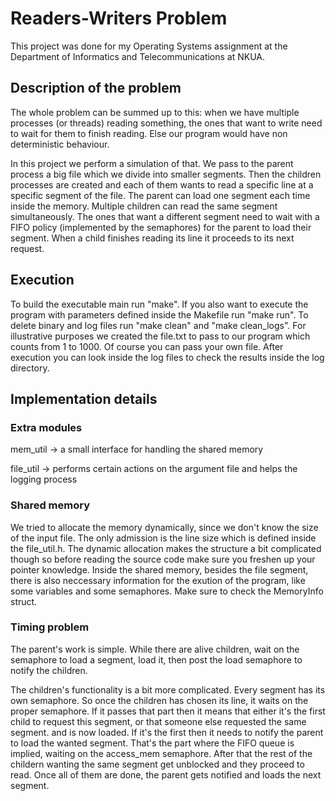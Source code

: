 # Readers-Writers Problem
This project was done for my Operating Systems assignment at
the Department of Informatics and Telecommunications at NKUA.

## Description of the problem
The whole problem can be summed up to this: when we have multiple
processes (or threads) reading something, the ones that want to
write need to wait for them to finish reading. Else our program
would have non deterministic behaviour.

In this project we perform a simulation of that. We pass to the
parent process a big file which we divide into smaller segments.
Then the children processes are created and each of them wants
to read a specific line at a specific segment of the file. The
parent can load one segment each time inside the memory. Multiple
children can read the same segment simultaneously.
The ones that want a different segment need to wait with a FIFO
policy (implemented by the semaphores) for the parent to load
their segment. When a child finishes reading its line it proceeds
to its next request.

## Execution
To build the executable main run "make". If you also want to
execute the program with parameters defined inside the Makefile
run "make run". To delete binary and log files run "make clean"
and "make clean_logs". For illustrative purposes we created
the file.txt to pass to our program which counts from 1 to 1000.
Of course you can pass your own file. After execution you can
look inside the log files to check the results inside the log
directory.

## Implementation details

### Extra modules
mem_util    -> a small interface for handling the shared memory

file_util   -> performs certain actions on the argument file and
               helps the logging process

### Shared memory
We tried to allocate the memory dynamically, since we don't know
the size of the input file. The only admission is the line size
which is defined inside the file_util.h. The dynamic allocation
makes the structure a bit complicated though so before reading
the source code make sure you freshen up your pointer knowledge.
Inside the shared memory, besides the file segment, there is also
neccessary information for the exution of the program, like some
variables and some semaphores. Make sure to check the MemoryInfo
struct.

### Timing problem
The parent's work is simple. While there are alive children, wait
on the semaphore to load a segment, load it, then post the load
semaphore to notify the children.

The children's functionality is a bit more complicated. Every
segment has its own semaphore. So once the children has chosen
its line, it waits on the proper semaphore. If it passes that
part then it means that either it's the first child to request
this segment, or that someone else requested the same segment.
and is now loaded. If it's the first then it needs to notify
the parent to load the wanted segment. That's the part where
the FIFO queue is implied, waiting on the access_mem semaphore.
After that the rest of the childern wanting the same segment get
unblocked and they proceed to read. Once all of them are done,
the parent gets notified and loads the next segment.
